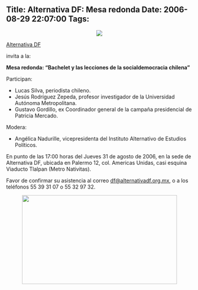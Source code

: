 Title: Alternativa DF: Mesa redonda
Date: 2006-08-29 22:07:00
Tags: 
---
<p align="center"><img src="http://www.damog.net/files/misc/logo-alternativa.png"/></p>
<a target="_blank" href="http://www.alternativa.org.mx">Alternativa DF</a><p> invita a la:
</p>
<strong>Mesa redonda: &#8220;Bachelet y las lecciones de la socialdemocracia chilena&#8221;</strong><p>
Participan:
</p>
<ul>
<li>Lucas Silva, periodista chileno.</li>
<li>Jesús Rodríguez Zepeda, profesor investigador de la Universidad Autónoma Metropolitana.</li>
<li>Gustavo Gordillo, ex Coordinador general de la campaña presidencial de Patricia Mercado.</li>
</ul>
<p>
Modera:
</p>
<ul>
<li>Angélica Nadurille, vicepresidenta del Instituto Alternativo de Estudios Políticos.</li>
</ul>
<p>
En punto de las 17:00 horas del Jueves 31 de agosto de 2006, en la sede de Alternativa DF, ubicada en Palermo 12, col. Americas Unidas, casi esquina Viaducto Tlalpan (Metro Nativitas).

Favor de confirmar su asistencia al correo <a target="_blank" href="mailto:df@alternativadf.org.mx">df@alternativadf.org.mx</a>, o a los teléfonos 55&#160;39&#160;31&#160;07&#160;o 55&#160;32&#160;97&#160;32.
</p>
<p align="center"><img width="419" height="240" src="http://andreslajous.blogs.com/photos/uncategorized/por_un_chile_para_todos.jpg"/></p>
